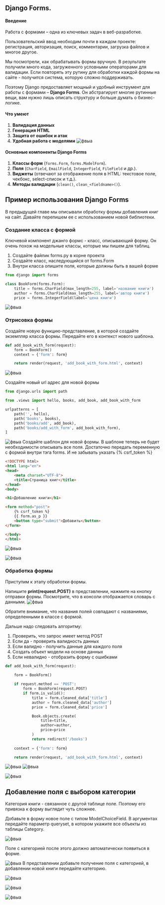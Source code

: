 ## Django Forms. 

#### Введение

Работа с формами – одна из ключевых задач в веб-разработке. 

Пользовательский ввод необходим почти в каждом проекте: регистрация, авторизация, поиск, комментарии, загрузка файлов и многое другое. 

Мы посмотрели, как обрабатывать формы вручную. В результате получили много кода, загруженного условными операторами для валидации. Если повторять эту рутину для обработки каждой формы на сайте - получится система, которую сложно поддерживать. 

Поэтому Django предоставляет мощный и удобный инструмент для работы с формами – **Django Forms**. Он абстрагирует многие рутинные вещи, вам нужно лишь описать структуру и больше думать о бизнес-логике. 

#### Что умеют 

1. **Валидация данных**
2. **Генерация HTML**
3. **Защита от ошибок и атак**
4. **Удобная работа с моделями**
![фвыа](http://images.na4u.ru/static/django6/1.png)


#### Основные компоненты Django Forms

1. **Классы форм** (`forms.Form`, `forms.ModelForm`).
2. **Поля** (`CharField`, `EmailField`, `IntegerField`, `FileField` и др.).
3. **Виджеты** (отвечают за отображение поля в HTML: текстовое поле, чекбокс, select-список и т.д.).
4. **Методы валидации** (`clean()`, `clean_<fieldname>()`).

## Пример использования Django Forms

В предыдущей главе мы описывали обработку формы добавления книг на сайт. Давайте перепишем ее с использованием новой библиотеки. 

### Создание класса с формой

Ключевой компонент джанго формс - класс, описывающий форму. Он очень похож на модельные классы, которые мы пишем для таблиц. 

1. Создайте файлик forms.py в корне проекта
2. Создайте класс, наследующийся от forms.Form
3. Внутри класса опишите поля, которые должны быть в вашей форме 

```python
from django import forms

class BookForm(forms.Form):
    title = forms.CharField(max_length=255, label='название книги')
    author = forms.CharField(max_length=255, label='автор книги')
    price = forms.IntegerField(label='цена книги')
```

![фвыа](http://images.na4u.ru/static/django6/2.png)
### Отрисовка формы

Создайте новую функцию-представление, в которой создайте экземпляр класса формы. Передайте его в контекст нового шаблона. 

```python
def add_book_with_form(request):
    form = BookForm()
    context = {'form': form}

    return render(request, 'add_book_with_form.html', context)
```

![фвыа](http://images.na4u.ru/static/django6/3.png)

Создайте новый url адрес для новой формы

```python
from django.urls import path

from .views import hello, books, add_book, add_book_with_form

urlpatterns = [
    path('', hello),
    path('books', books),
    path('books/add', add_book),
    path('books/add_with_form', add_book_with_form),
]
```

![фвыа](http://images.na4u.ru/static/django6/4.png)
Создайте шаблон для новой формы. В шаблоне теперь не будет необходимости описывать все поля. Достаточно передать переменную с формой внутри тэга forms. И не забывать указать {% csrf_token %}

```html
<!DOCTYPE html>
<html lang="en">
<head>
    <meta charset="UTF-8">
    <title>Страница книг</title>
</head>
<body>

<h1>Добавление книги</h1>

<form method="post">
    {% csrf_token %}
    {{ form.as_p }}
    <button type="submit">Добавить</button>
</form>

</body>
</html>
```

![фвыа](http://images.na4u.ru/static/django6/5.png)

![фвыа](http://images.na4u.ru/static/django6/6.png)
### Обработка формы

Приступим к этапу обработки формы. 

Напишите **print(request.POST)** в представлении, нажмите на кнопку отправки формы. Посмотрите, что в консоли отображается словарь с данными. 
![фвыа](http://images.na4u.ru/static/django6/7.png)

Обратите внимание, что названия полей совпадают с названиями, определенными в классе с формой. 


Дальше надо следовать алгоритму:
1. Проверить, что запрос имеет метод POST
2. Если да - проверить валидность данных
3. Если валидно - получить данные для каждого поля 
4. Создать объект модели на основе данных
5. Если невалидно - отобразить форму с ошибками 

```python
def add_book_with_form(request):

    form = BookForm()
    
    if request.method == 'POST':
        form = BookForm(request.POST)
        if form.is_valid():
            title = form.cleaned_data['title']
            author = form.cleaned_data['author']
            price = form.cleaned_data['price']

            Book.objects.create(
                title=title,
                author=author,
                price=price
            )
            return redirect('/books')
        
    context = {'form': form}

    return render(request, 'add_book_with_form.html', context)
```

![фвыа](http://images.na4u.ru/static/django6/8.png)
![фвыа](http://images.na4u.ru/static/django6/9.png)

![фвыа](http://images.na4u.ru/static/django6/10.png)
## Добавление поля с выбором категории

Категория книги - связанное с другой таблице поле. Поэтому его привязка к форму выглядит чуть сложнее.

Добавьте в форму новое поле с типом ModelChoiceField. В аргументах передайте параметр queryset, в котором укажите все объекты из таблицы Category. 

![фвыа](http://images.na4u.ru/static/django6/11.png)

Поле с категорией после этого должно автоматически появиться в форме. 

![фвыа](http://images.na4u.ru/static/django6/12.png)
В представлении добавьте получение поля с категорией, в добавлении новой книги передайте категорию. 

![фвыа](http://images.na4u.ru/static/django6/13.png)

![фвыа](http://images.na4u.ru/static/django6/14.png)

![фвыа](http://images.na4u.ru/static/django6/15.png)